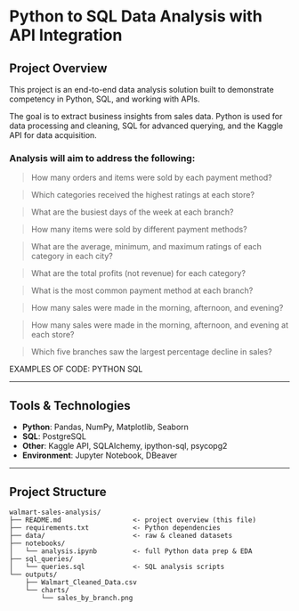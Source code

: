 # Python to SQL Data Analysis with API Integration

## Project Overview
This project is an end-to-end data analysis solution built to demonstrate competency in Python, SQL, and working with APIs.  

The goal is to extract business insights from sales data. Python is used for data processing and cleaning, SQL for advanced querying, and the Kaggle API for data acquisition.

### Analysis will aim to address the following:

> How many orders and items were sold by each payment method?  

> Which categories received the highest ratings at each store?  

> What are the busiest days of the week at each branch?  

> How many items were sold by different payment methods?  

> What are the average, minimum, and maximum ratings of each category in each city?  

> What are the total profits (not revenue) for each category?  

> What is the most common payment method at each branch?  

> How many sales were made in the morning, afternoon, and evening?  

> How many sales were made in the morning, afternoon, and evening at each store?  

> Which five branches saw the largest percentage decline in sales?  




EXAMPLES OF CODE:
PYTHON
SQL

---

## Tools & Technologies
- **Python**: Pandas, NumPy, Matplotlib, Seaborn  
- **SQL**: PostgreSQL  
- **Other**: Kaggle API, SQLAlchemy, ipython-sql, psycopg2  
- **Environment**: Jupyter Notebook, DBeaver  

---

## Project Structure
```plaintext
walmart-sales-analysis/
├── README.md                  <- project overview (this file)
├── requirements.txt           <- Python dependencies
├── data/                      <- raw & cleaned datasets
├── notebooks/
│   └── analysis.ipynb         <- full Python data prep & EDA
├── sql_queries/
│   └── queries.sql            <- SQL analysis scripts
└── outputs/
    ├── Walmart_Cleaned_Data.csv
    └── charts/
        └── sales_by_branch.png
